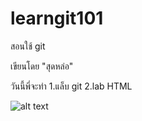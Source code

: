 # learngit101
สอนใช้ git 

เขียนโดย "สุดหล่อ"

วันนี้พี่จะทำ
1.แล็บ git
2.lab HTML

![alt text][image.jpg]

[image.jpg]: https://www.google.com/search?q=king+soyer&tbm=isch&sa=X&ved=2ahUKEwjDoZSbwdj_AhUZa2wGHRiXDo8Q0pQJegQICRAB&biw=1920&bih=912&dpr=1#imgrc=Kxl0HqdaFQTsWM
